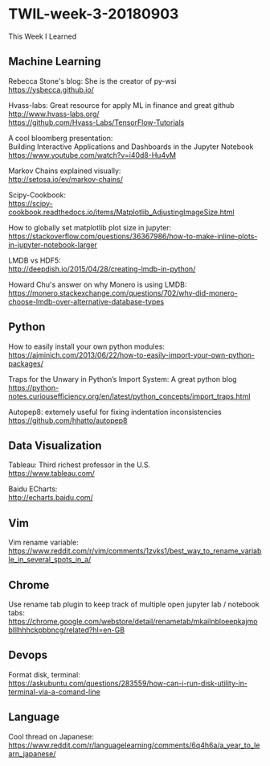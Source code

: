 # TWIL-week-3-20180903
This Week I Learned

## Machine Learning

Rebecca Stone's blog: She is the creator of py-wsi  
https://ysbecca.github.io/

Hvass-labs:  Great resource for apply ML in finance and great github  
http://www.hvass-labs.org/  
https://github.com/Hvass-Labs/TensorFlow-Tutorials

A cool bloomberg presentation:  
Building Interactive Applications and Dashboards in the Jupyter Notebook  
https://www.youtube.com/watch?v=i40d8-Hu4vM

Markov Chains explained visually:  
http://setosa.io/ev/markov-chains/

Scipy-Cookbook:  
https://scipy-cookbook.readthedocs.io/items/Matplotlib_AdjustingImageSize.html

How to globally set matplotlib plot size in jupyter:  
https://stackoverflow.com/questions/36367986/how-to-make-inline-plots-in-jupyter-notebook-larger

LMDB vs HDF5:  
http://deepdish.io/2015/04/28/creating-lmdb-in-python/  

Howard Chu's answer on why Monero is using LMDB:  
https://monero.stackexchange.com/questions/702/why-did-monero-choose-lmdb-over-alternative-database-types

## Python

How to easily install your own python modules:  
https://ajminich.com/2013/06/22/how-to-easily-import-your-own-python-packages/

Traps for the Unwary in Python’s Import System: A great python blog   
https://python-notes.curiousefficiency.org/en/latest/python_concepts/import_traps.html

Autopep8:  extemely useful for fixing indentation inconsistencies
https://github.com/hhatto/autopep8

## Data Visualization

Tableau:  Third richest professor in the U.S.  
https://www.tableau.com/

Baidu ECharts:  
http://echarts.baidu.com/

## Vim

Vim rename variable:  
https://www.reddit.com/r/vim/comments/1zvks1/best_way_to_rename_variable_in_several_spots_in_a/

## Chrome

Use rename tab plugin to keep track of multiple open jupyter lab / notebook tabs:  
https://chrome.google.com/webstore/detail/renametab/mkailnbloeepkajmoblllhhhckpbbncg/related?hl=en-GB

## Devops

Format disk, terminal:  
https://askubuntu.com/questions/283559/how-can-i-run-disk-utility-in-terminal-via-a-comand-line

## Language

Cool thread on Japanese:  
https://www.reddit.com/r/languagelearning/comments/6q4h6a/a_year_to_learn_japanese/
